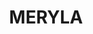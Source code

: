 ---
lastmod: '2025-04-06T06:05:20+00:00'
latitude: -34.595027
layout: suburb
longitude: 150.410978
postcode: '2577'
state: NSW
title: MERYLA
url: /nsw/meryla/
---